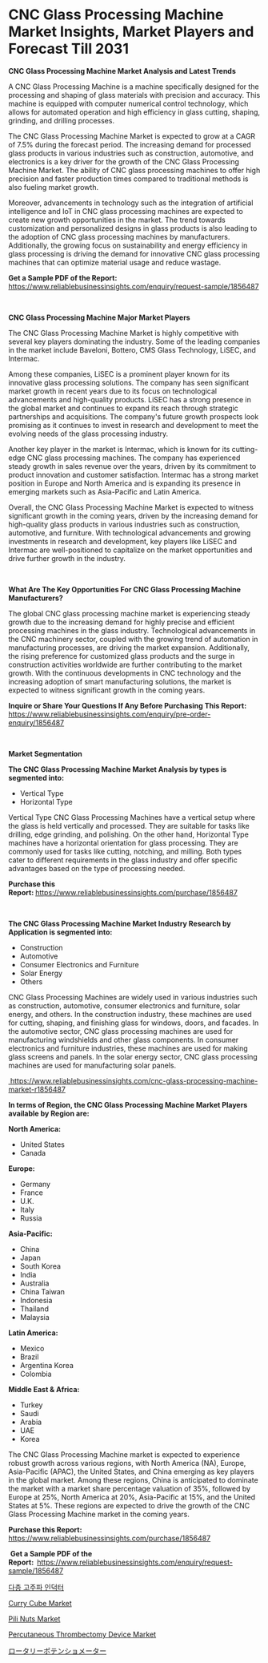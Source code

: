 <p><h1>CNC Glass Processing Machine Market Insights, Market Players and Forecast Till 2031</h1></p><p><strong>CNC Glass Processing Machine Market Analysis and Latest Trends</strong></p>
<p><p>A CNC Glass Processing Machine is a machine specifically designed for the processing and shaping of glass materials with precision and accuracy. This machine is equipped with computer numerical control technology, which allows for automated operation and high efficiency in glass cutting, shaping, grinding, and drilling processes.</p><p>The CNC Glass Processing Machine Market is expected to grow at a CAGR of 7.5% during the forecast period. The increasing demand for processed glass products in various industries such as construction, automotive, and electronics is a key driver for the growth of the CNC Glass Processing Machine Market. The ability of CNC glass processing machines to offer high precision and faster production times compared to traditional methods is also fueling market growth.</p><p>Moreover, advancements in technology such as the integration of artificial intelligence and IoT in CNC glass processing machines are expected to create new growth opportunities in the market. The trend towards customization and personalized designs in glass products is also leading to the adoption of CNC glass processing machines by manufacturers. Additionally, the growing focus on sustainability and energy efficiency in glass processing is driving the demand for innovative CNC glass processing machines that can optimize material usage and reduce wastage.</p></p>
<p><strong>Get a Sample PDF of the Report:&nbsp;</strong> <a href="https://www.reliablebusinessinsights.com/enquiry/request-sample/1856487">https://www.reliablebusinessinsights.com/enquiry/request-sample/1856487</a></p>
<p>&nbsp;</p>
<p><strong>CNC Glass Processing Machine Major Market Players</strong></p>
<p><p>The CNC Glass Processing Machine Market is highly competitive with several key players dominating the industry. Some of the leading companies in the market include Baveloni, Bottero, CMS Glass Technology, LiSEC, and Intermac.</p><p>Among these companies, LiSEC is a prominent player known for its innovative glass processing solutions. The company has seen significant market growth in recent years due to its focus on technological advancements and high-quality products. LiSEC has a strong presence in the global market and continues to expand its reach through strategic partnerships and acquisitions. The company's future growth prospects look promising as it continues to invest in research and development to meet the evolving needs of the glass processing industry.</p><p>Another key player in the market is Intermac, which is known for its cutting-edge CNC glass processing machines. The company has experienced steady growth in sales revenue over the years, driven by its commitment to product innovation and customer satisfaction. Intermac has a strong market position in Europe and North America and is expanding its presence in emerging markets such as Asia-Pacific and Latin America.</p><p>Overall, the CNC Glass Processing Machine Market is expected to witness significant growth in the coming years, driven by the increasing demand for high-quality glass products in various industries such as construction, automotive, and furniture. With technological advancements and growing investments in research and development, key players like LiSEC and Intermac are well-positioned to capitalize on the market opportunities and drive further growth in the industry.</p></p>
<p>&nbsp;</p>
<p><strong>What Are The Key Opportunities For CNC Glass Processing Machine Manufacturers?</strong></p>
<p><p>The global CNC glass processing machine market is experiencing steady growth due to the increasing demand for highly precise and efficient processing machines in the glass industry. Technological advancements in the CNC machinery sector, coupled with the growing trend of automation in manufacturing processes, are driving the market expansion. Additionally, the rising preference for customized glass products and the surge in construction activities worldwide are further contributing to the market growth. With the continuous developments in CNC technology and the increasing adoption of smart manufacturing solutions, the market is expected to witness significant growth in the coming years.</p></p>
<p><strong>Inquire or Share Your Questions If Any Before Purchasing This Report:</strong> <a href="https://www.reliablebusinessinsights.com/enquiry/pre-order-enquiry/1856487">https://www.reliablebusinessinsights.com/enquiry/pre-order-enquiry/1856487</a></p>
<p>&nbsp;</p>
<p><strong>Market Segmentation</strong></p>
<p><strong>The CNC Glass Processing Machine Market Analysis by types is segmented into:</strong></p>
<p><ul><li>Vertical Type</li><li>Horizontal Type</li></ul></p>
<p><p>Vertical Type CNC Glass Processing Machines have a vertical setup where the glass is held vertically and processed. They are suitable for tasks like drilling, edge grinding, and polishing. On the other hand, Horizontal Type machines have a horizontal orientation for glass processing. They are commonly used for tasks like cutting, notching, and milling. Both types cater to different requirements in the glass industry and offer specific advantages based on the type of processing needed.</p></p>
<p><strong>Purchase this Report:&nbsp;</strong><a href="https://www.reliablebusinessinsights.com/purchase/1856487">https://www.reliablebusinessinsights.com/purchase/1856487</a></p>
<p>&nbsp;</p>
<p><strong>The CNC Glass Processing Machine Market Industry Research by Application is segmented into:</strong></p>
<p><ul><li>Construction</li><li>Automotive</li><li>Consumer Electronics and Furniture</li><li>Solar Energy</li><li>Others</li></ul></p>
<p><p>CNC Glass Processing Machines are widely used in various industries such as construction, automotive, consumer electronics and furniture, solar energy, and others. In the construction industry, these machines are used for cutting, shaping, and finishing glass for windows, doors, and facades. In the automotive sector, CNC glass processing machines are used for manufacturing windshields and other glass components. In consumer electronics and furniture industries, these machines are used for making glass screens and panels. In the solar energy sector, CNC glass processing machines are used for manufacturing solar panels.</p></p>
<p><a href="https://www.reliablebusinessinsights.com/cnc-glass-processing-machine-market-r1856487">&nbsp;https://www.reliablebusinessinsights.com/cnc-glass-processing-machine-market-r1856487</a></p>
<p><strong>In terms of Region, the CNC Glass Processing Machine Market Players available by Region are:</strong></p>
<p>
    <p> <strong> North America: </strong>
        <ul>
            <li>United States</li>
            <li>Canada</li>
        </ul>
        </p> 
    <p> <strong> Europe: </strong>
        <ul>
            <li>Germany</li>
            <li>France</li>
            <li>U.K.</li>
            <li>Italy</li>
            <li>Russia</li>
        </ul>
        </p> 
    <p> <strong> Asia-Pacific: </strong>
        <ul>
            <li>China</li>
            <li>Japan</li>
            <li>South Korea</li>
            <li>India</li>
            <li>Australia</li>
            <li>China Taiwan</li>
            <li>Indonesia</li>
            <li>Thailand</li>
            <li>Malaysia</li>
        </ul>
        </p> 
    <p> <strong> Latin America: </strong>
        <ul>
            <li>Mexico</li>
            <li>Brazil</li>
            <li>Argentina Korea</li>
            <li>Colombia</li>
        </ul>
        </p> 
    <p> <strong> Middle East & Africa: </strong>
        <ul>
            <li>Turkey</li>
            <li>Saudi</li>
            <li>Arabia</li>
            <li>UAE</li>
            <li>Korea</li>
        </ul>
    </p>
    </p>
<p><p>The CNC Glass Processing Machine market is expected to experience robust growth across various regions, with North America (NA), Europe, Asia-Pacific (APAC), the United States, and China emerging as key players in the global market. Among these regions, China is anticipated to dominate the market with a market share percentage valuation of 35%, followed by Europe at 25%, North America at 20%, Asia-Pacific at 15%, and the United States at 5%. These regions are expected to drive the growth of the CNC Glass Processing Machine market in the coming years.</p></p>
<p><strong>Purchase this Report: </strong><a href="https://www.reliablebusinessinsights.com/purchase/1856487">https://www.reliablebusinessinsights.com/purchase/1856487</a></p>
<p>&nbsp;<strong>Get a Sample PDF of the Report:&nbsp;&nbsp;</strong><a href="https://www.reliablebusinessinsights.com/enquiry/request-sample/1856487">https://www.reliablebusinessinsights.com/enquiry/request-sample/1856487</a></p>
<p><strong></strong></p>
<p><p><a href="https://github.com/Elenrrera7685/Market-Research-Report-List-2/blob/main/5008119122381.md">다층 고주파 인덕터</a></p><p><a href="https://issuu.com/reportprime-2/docs/curry-cube-market-size-2030.pptx">Curry Cube Market</a></p><p><a href="https://issuu.com/reportprime-2/docs/pili-nuts-market-size-2030.pptx">Pili Nuts Market</a></p><p><a href="https://github.com/FassouRP/Market-Research-Report-List-4/blob/main/percutaneous-thrombectomy-device-market.md">Percutaneous Thrombectomy Device Market</a></p><p><a href="https://github.com/Sophiaard2003/Market-Research-Report-List-2/blob/main/8734504124314.md">ロータリーポテンショメーター</a></p></p>